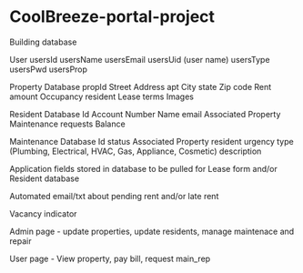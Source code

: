 # CoolBreeze-portal-project

Building database

User
    usersId
    usersName
    usersEmail
    usersUid (user name)
    usersType
    usersPwd
    usersProp

Property Database
    propId
    Street Address
    apt
    City
    state
    Zip code
    Rent amount
    Occupancy
    resident
    Lease terms
    Images

Resident Database
    Id
    Account Number
    Name
    email
    Associated Property
    Maintenance requests
    Balance

Maintenance Database
    Id
    status
    Associated Property
    resident
    urgency
    type (Plumbing, Electrical, HVAC, Gas, Appliance, Cosmetic)
    description

Application fields stored in database to be pulled for Lease form and/or Resident database 

Automated email/txt about pending rent and/or late rent

Vacancy indicator

Admin page - update properties, update residents, manage maintenace and repair

User page - View property, pay bill, request main_rep
